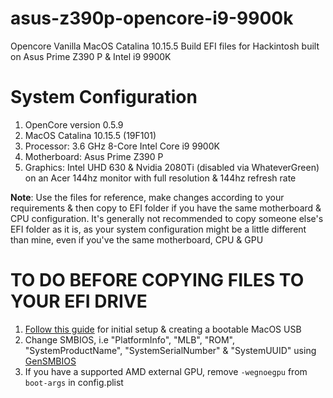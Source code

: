 # asus-z390p-opencore-i9-9900k
Opencore Vanilla MacOS Catalina 10.15.5 Build EFI files for Hackintosh built on Asus Prime Z390 P &amp; Intel i9 9900K

# System Configuration
1. OpenCore version 0.5.9
2. MacOS Catalina 10.15.5 (19F101)
3. Processor: 3.6 GHz 8-Core Intel Core i9 9900K
4. Motherboard: Asus Prime Z390 P
5. Graphics: Intel UHD 630 & Nvidia 2080Ti (disabled via WhateverGreen) on an Acer 144hz monitor with full resolution & 144hz refresh rate

<strong>Note</strong>: Use the files for reference, make changes according to your requirements & then copy to EFI folder if you have the same motherboard & CPU configuration. It's generally not recommended to copy someone else's EFI folder as it is, as your system configuration might be a little different than mine, even if you've the same motherboard, CPU & GPU

# TO DO BEFORE COPYING FILES TO YOUR EFI DRIVE
1. <a href="https://dortania.github.io/OpenCore-Desktop-Guide/">Follow this guide</a> for initial setup & creating a bootable MacOS USB
2. Change SMBIOS, i.e "PlatformInfo", "MLB", "ROM", "SystemProductName", "SystemSerialNumber" &amp; "SystemUUID" using <a href="https://github.com/corpnewt/GenSMBIOS">GenSMBIOS</a>
3. If you have a supported AMD external GPU, remove <code>-wegnoegpu</code> from <code>boot-args</code> in config.plist
